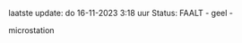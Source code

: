 laatste update: 
do 16-11-2023  3:18   uur 
Status: FAALT - geel - 
<div class="service Y">microstation</div>